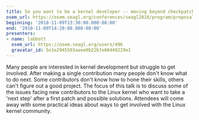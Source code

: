```yaml
---
title: So you want to be a kernel developer -- moving beyond checkpatch
osem_url: https://osem.seagl.org/conferences/seagl2018/program/proposals/478
beginning: '2018-11-09T13:30:00.000-08:00'
end: '2018-11-09T14:20:00.000-08:00'
presenters:
- name: labbott
  osem_url: https://osem.seagl.org/users/496
  gravatar_id: 5e1e2945593aaee0b22b7e60449229e1
---
```


Many people are interested in kernel development but struggle to get involved. After making a single contribution many people don't know what to do next. Some contributors don't know how to hone their skills, others can't figure out a good project. The focus of this talk is to discuss some of the issues facing new contributors to the Linux kernel who want to take a 'next step' after a first patch and possible solutions. Attendees will come away with some practical ideas about ways to get involved with the Linux kernel community.
